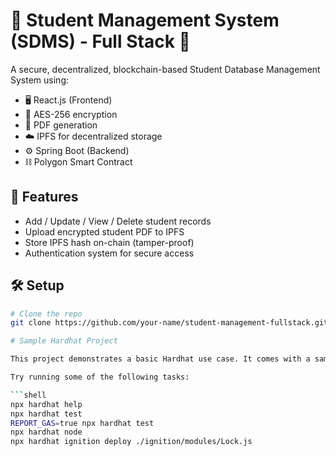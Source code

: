 # 🧾 Student Management System (SDMS) - Full Stack 🔗

A secure, decentralized, blockchain-based Student Database Management System using:

- 🖥 React.js (Frontend)
- 🔐 AES-256 encryption
- 🧾 PDF generation
- ☁️ IPFS for decentralized storage
- ⚙️ Spring Boot (Backend)
- ⛓ Polygon Smart Contract

## 🚀 Features
- Add / Update / View / Delete student records
- Upload encrypted student PDF to IPFS
- Store IPFS hash on-chain (tamper-proof)
- Authentication system for secure access

## 🛠 Setup
```bash
# Clone the repo
git clone https://github.com/your-name/student-management-fullstack.git

# Sample Hardhat Project

This project demonstrates a basic Hardhat use case. It comes with a sample contract, a test for that contract, and a Hardhat Ignition module that deploys that contract.

Try running some of the following tasks:

```shell
npx hardhat help
npx hardhat test
REPORT_GAS=true npx hardhat test
npx hardhat node
npx hardhat ignition deploy ./ignition/modules/Lock.js
```
